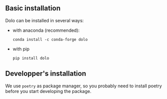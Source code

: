 ## Basic installation

Dolo can be installed in several ways:

- with anaconda (recommended):

  `conda install -c conda-forge dolo`

- with pip

  `pip install dolo`


## Developper's installation

We use `poetry` as package manager, so you probably need to install poetry before you start developing the package.
